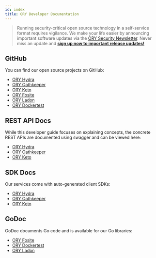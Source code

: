 ```yaml
---
id: index
title: ORY Developer Documentation
---
```


> Running security-critical open source technology in a self-service format
> requires vigilance. We make your life easier by announcing important software
> updates via the
> [ORY Security Newsletter](https://ory.us10.list-manage.com/subscribe?u=ffb1a878e4ec6c0ed312a3480&id=f605a41b53).
> Never miss an update and
> **[sign up now to important release updates!](https://ory.us10.list-manage.com/subscribe?u=ffb1a878e4ec6c0ed312a3480&id=f605a41b53)**

## GitHub

You can find our open source projects on GitHub:

- [ORY Hydra](https://github.com/ory/hydra)
- [ORY Oathkeeper](https://github.com/ory/oathkeeper)
- [ORY Keto](https://github.com/ory/keto)
- [ORY Fosite](https://github.com/ory/fosite)
- [ORY Ladon](https://github.com/ory/ladon)
- [ORY Dockertest](https://github.com/ory/dockertest)

## REST API Docs

While this developer guide focuses on explaining concepts, the concrete REST
APIs are documented using swagger and can be viewed here:

- [ORY Hydra](hydra/sdk/api.md)
- [ORY Oathkeeper](oathkeeper/sdk/api.md)
- [ORY Keto](keto/sdk/api.md)

## SDK Docs

Our services come with auto-generated client SDKs:

- [ORY Hydra](https://github.com/ory/hydra/tree/master/sdk)
- [ORY Oathkeeper](https://github.com/ory/oathkeeper/tree/master/sdk)
- [ORY Keto](https://github.com/ory/keto/tree/master/sdk)

## GoDoc

GoDoc documents Go code and is available for our Go libraries:

- [ORY Fosite](https://godoc.org/github.com/ory/fosite)
- [ORY Dockertest](https://godoc.org/github.com/ory/dockertest)
- [ORY Ladon](https://godoc.org/github.com/ory/ladon)
